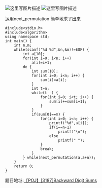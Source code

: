 ![这里写图片描述](http://img.blog.csdn.net/20160414220146039)
![这里写图片描述](http://img.blog.csdn.net/20160414215832144)

运用next_permutation
简单地求了出来

```
#include<stdio.h>
#include<algorithm>
using namespace std;
int main() {
	int n,m;
	while(scanf("%d %d",&n,&m)!=EOF) {
		int a[10];
		for(int i=0; i<n; i++)
			a[i]=i+1;
		do {
			int sum[10];
			for(int i=0; i<n; i++) {
				sum[i]=a[i];
			}
			int t=n;
			while(t--) {
				for(int i=0; i<t; i++) {
					sum[i]+=sum[i+1];
				}
			}
			if(sum[0]==m) {
				for(int i=0; i<n; i++) {
					printf("%d",a[i]);
					if(i==n-1)
						printf("\n");
					else
						printf(" ");
				}
				break;
			}
		} while(next_permutation(a,a+n));
	}
	return 0;
}

```

题目地址:[【POJ】[3187]Backward Digit Sums](http://poj.org/problem?id=3187)